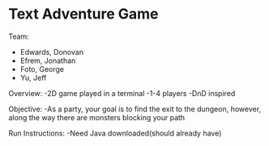 # Text Adventure Game

Team: 
- Edwards, Donovan
- Efrem, Jonathan
- Foto, George
- Yu, Jeff

Overview:
-2D game played in a terminal
-1-4 players
-DnD inspired

Objective:
-As a party, your goal is to find the exit to the dungeon, however, along the way there are monsters blocking your path

Run Instructions:
-Need Java downloaded(should already have)
